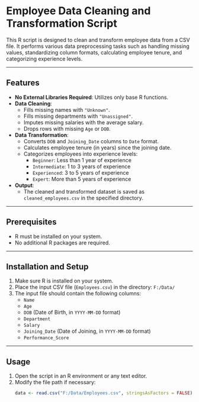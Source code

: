 # Employee Data Cleaning and Transformation Script

This R script is designed to clean and transform employee data from a CSV file. It performs various data preprocessing tasks such as handling missing values, standardizing column formats, calculating employee tenure, and categorizing experience levels.

---

## Features
- **No External Libraries Required**: Utilizes only base R functions.
- **Data Cleaning**:
  - Fills missing names with `"Unknown"`.
  - Fills missing departments with `"Unassigned"`.
  - Imputes missing salaries with the average salary.
  - Drops rows with missing `Age` or `DOB`.
- **Data Transformation**:
  - Converts `DOB` and `Joining_Date` columns to `Date` format.
  - Calculates employee tenure (in years) since the joining date.
  - Categorizes employees into experience levels:
    - `Beginner`: Less than 1 year of experience
    - `Intermediate`: 1 to 3 years of experience
    - `Experienced`: 3 to 5 years of experience
    - `Expert`: More than 5 years of experience
- **Output**:
  - The cleaned and transformed dataset is saved as `cleaned_employees.csv` in the specified directory.

---

## Prerequisites
- R must be installed on your system.
- No additional R packages are required.

---

## Installation and Setup
1. Make sure R is installed on your system.
2. Place the input CSV file (`Employees.csv`) in the directory: `F:/Data/`
3. The input file should contain the following columns:
   - `Name`
   - `Age`
   - `DOB` (Date of Birth, in `YYYY-MM-DD` format)
   - `Department`
   - `Salary`
   - `Joining_Date` (Date of Joining, in `YYYY-MM-DD` format)
   - `Performance_Score`

---

## Usage
1. Open the script in an R environment or any text editor.
2. Modify the file path if necessary:
   ```r
   data <- read.csv("F:/Data/Employees.csv", stringsAsFactors = FALSE)
